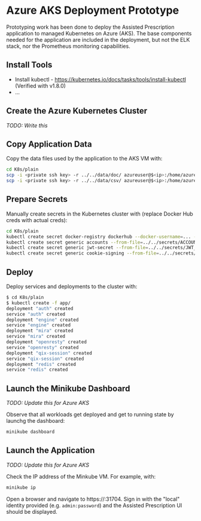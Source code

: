 # Azure AKS Deployment Prototype

Prototyping work has been done to deploy the Assisted Prescription application to managed Kubernetes on Azure (AKS).
The base components needed for the application are included in the deployment, but not the ELK stack, nor the Prometheus
monitoring capabilities.

## Install Tools

- Install kubectl - https://kubernetes.io/docs/tasks/tools/install-kubectl  
  (Verified with v1.8.0)
- ...

## Create the Azure Kubernetes Cluster

_TODO: Write this_

## Copy Application Data

Copy the data files used by the application to the AKS VM with:

```sh
cd K8s/plain
scp -i <private ssh key> -r ../../data/doc/ azureuser@$<ip>:/home/azureuser
scp -i <private ssh key> -r ../../data/csv/ azureuser@$<ip>:/home/azureuser
```

## Prepare Secrets

Manually create secrets in the Kubernetes cluster with (replace Docker Hub creds with actual creds):

```sh
cd K8s/plain
kubectl create secret docker-registry dockerhub --docker-username=... --docker-password=... --docker-email=...
kubectl create secret generic accounts --from-file=../../secrets/ACCOUNTS
kubectl create secret generic jwt-secret --from-file=../../secrets/JWT_SECRET
kubectl create secret generic cookie-signing --from-file=../../secrets/COOKIE_SIGNING
```

## Deploy

Deploy services and deployments to the cluster with:

```sh
$ cd K8s/plain
$ kubectl create -f app/
deployment "auth" created
service "auth" created
deployment "engine" created
service "engine" created
deployment "mira" created
service "mira" created
deployment "openresty" created
service "openresty" created
deployment "qix-session" created
service "qix-session" created
deployment "redis" created
service "redis" created
```

## Launch the Minikube Dashboard

_TODO: Update this for Azure AKS_

Observe that all workloads get deployed and get to running state by launchg the dashboard:

```sh
minikube dashboard
```

## Launch the Application

_TODO: Update this for Azure AKS_

Check the IP address of the Minkube VM. For example, with:

```sh
minikube ip
```

Open a browser and navigate to https://<Minikube VM IP>:31704. Sign in with the "local" identity provided (e.g.
`admin:password`) and the Assisted Prescription UI should be displayed.
